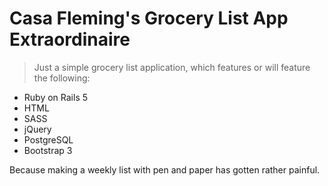 # Casa Fleming's Grocery List App Extraordinaire

> Just a simple grocery list application, which features or will feature the following:

* Ruby on Rails 5
* HTML
* SASS
* jQuery
* PostgreSQL
* Bootstrap 3

Because making a weekly list with pen and paper has gotten rather painful.
